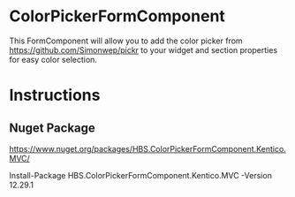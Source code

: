 # ColorPickerFormComponent
This FormComponent will allow you to add the color picker from https://github.com/Simonwep/pickr to your widget and section properties for easy color selection.

# Instructions
## Nuget Package
https://www.nuget.org/packages/HBS.ColorPickerFormComponent.Kentico.MVC/

Install-Package HBS.ColorPickerFormComponent.Kentico.MVC -Version 12.29.1
